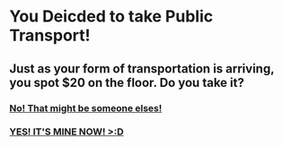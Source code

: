 # You Deicded to take Public Transport!

## Just as your form of transportation is arriving, you spot $20 on the floor. Do you take it?

### [No! That might be someone elses!](/opt1end.md)
### [YES! IT'S MINE NOW! >:D](/opt2ptend.md)